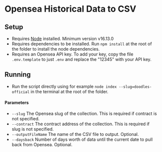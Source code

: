 # Opensea Historical Data to CSV

## Setup

- Requires [Node](https://nodejs.org/en/download/) installed. Minimum version v16.13.0
- Requires dependencies to be installed. Run `npm install` at the root of the folder to install the node dependencies.
- Requires an Opensea API key. To add your key, copy the file `.env.template` to just `.env` and replace the "12345" with your API key.

## Running

- Run the script directly using for example `node index --slug=doodles-official` in the terminal at the root of the folder.

#### Parameters

- `--slug` The Opensea slug of the collection. This is required if contract is not specified.
- `--contract` The contract address of the collection. This is required if slug is not specified.
- `--outputFileName` The name of the CSV file to output. Optional.
- `--daysback` Number of days worth of data until the current date to pull back from Opensea. Optional.
